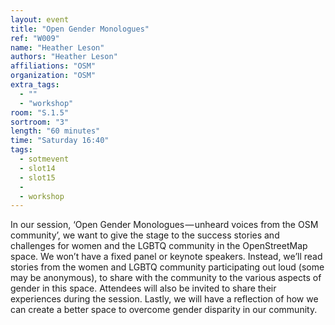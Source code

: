 ```yaml
---
layout: event
title: "Open Gender Monologues"
ref: "W009"
name: "Heather Leson"
authors: "Heather Leson"
affiliations: "OSM"
organization: "OSM"
extra_tags:
  - ""
  - "workshop"
room: "S.1.5"
sortroom: "3"
length: "60 minutes"
time: "Saturday 16:40"
tags:
  - sotmevent
  - slot14
  - slot15
  - 
  - workshop
---
```

In our session, ‘Open Gender Monologues — unheard voices from the OSM community’, we want to give the stage to the success stories and challenges for women and the LGBTQ community in the OpenStreetMap space. We won’t have a fixed panel or keynote speakers. Instead, we’ll read stories from the women and LGBTQ community participating out loud (some may be anonymous), to share with the community to the various aspects of gender in this space. Attendees will also be invited to share their experiences during the session. Lastly, we will have a reflection of how we can create a better space to overcome gender disparity in our community.